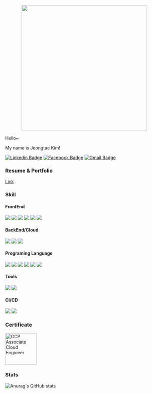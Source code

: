 

<div align="center">
    <img src="https://github.com/user-attachments/assets/989ce4c9-9f8a-499d-9bfd-3473d6ff60ae" width=400>
</a>
</div>


Hello~ 

My name is Jeongtae Kim!

[![Linkedin Badge](https://img.shields.io/badge/-Linkedin-343422.svg?logo=linkedin&style=for-the-badge&link=https://www.linkedin.com/in/%EC%A0%95%ED%83%9C-%EA%B9%80-679975155/)](https://www.linkedin.com/in/%EC%A0%95%ED%83%9C-%EA%B9%80-679975155/) 
[![Facebook Badge](https://img.shields.io/badge/-Facebook-343422.svg?logo=facebook&style=for-the-badge&link=https://www.facebook.com/profile.php?id=100002180550466)](https://www.facebook.com/profile.php?id=100002180550466) 
[![Gmail Badge](https://img.shields.io/badge/-Gmail-343422.svg?logo=gmail&style=for-the-badge&link=mailto:rlawjdxo88@gmail.com)](mailto:rlawjdxo88@gmail.com)

### Resume & Portfolio

[Link](https://origogi.github.io/FE-Portfolio/)


### Skill

#### FrontEnd

<img src="https://img.shields.io/badge/-Android-343422.svg?logo=android&style=for-the-badge"> <img src="https://img.shields.io/badge/-Flutter-343422.svg?logo=flutter&style=for-the-badge"> <img src="https://img.shields.io/badge/React-343422.svg?logo=react&style=for-the-badge"> <img src="https://img.shields.io/badge/-Android Compose-343422.svg?logo=jetpackcompose&style=for-the-badge"> <img src="https://img.shields.io/badge/CSS-343422.svg?logo=css3&style=for-the-badge"> <img src="https://img.shields.io/badge/HTML-343422.svg?logo=html5&style=for-the-badge">

#### BackEnd/Cloud

 <img src="https://img.shields.io/badge/-Firebase-343422.svg?logo=firebase&style=for-the-badge"> <img src="https://img.shields.io/badge/-GCP-343422.svg?logo=googlecloud&style=for-the-badge"> <img src="https://img.shields.io/badge/-AWS Amplify-343422.svg?logo=awsamplify&style=for-the-badge">

#### Programing Language

<img src="https://img.shields.io/badge/-Kotlin-343422.svg?logo=kotlin&style=for-the-badge"> <img src="https://img.shields.io/badge/-Java-343422.svg?logo=java&style=for-the-badge"> <img src="https://img.shields.io/badge/-Dart-343422.svg?logo=dart&style=for-the-badge"> <img src="https://img.shields.io/badge/-C++-343422.svg?logo=c%2B%2B&style=for-the-badge"> <img src="https://img.shields.io/badge/JavaScript-343422.svg?logo=javascript&style=for-the-badge"> <img src="https://img.shields.io/badge/TypeScript-343422.svg?logo=typescript&style=for-the-badge">

#### Tools

<img src="https://img.shields.io/badge/-Visual Studio Code-343422.svg?logo=visual-studio-code&style=for-the-badge"> <img src="https://img.shields.io/badge/-Android Studio-343422.svg?logo=android-studio&style=for-the-badge">

#### CI/CD

<img src="https://img.shields.io/badge/-Fastlane-343422.svg?logo=Fastlane&style=for-the-badge"> <img src="https://img.shields.io/badge/-Github Actions-343422.svg?logo=gitHub-actions&style=for-the-badge">

### Certificate

<a href="https://www.credential.net/c82e7bc3-8fd7-4f24-b456-137ec7fa339d?key=8895a20951b2ed83ea5fa80ff72fd381630e2bf068e2181e592a4c78e550228a">
<img src="https://user-images.githubusercontent.com/35194820/212816850-a109a702-7d24-45fd-8753-2676a3c3d487.png" alt="GCP Associate Cloud Engineer" width="100">
</a>

### Stats

![Anurag's GitHub stats](https://github-readme-stats.vercel.app/api?username=Origogi&show_icons=true&theme=radical)


